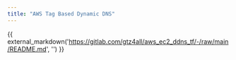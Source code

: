 ```yaml
---
title: "AWS Tag Based Dynamic DNS"
---
```


{{ external_markdown('https://gitlab.com/gtz4all/aws_ec2_ddns_tf/-/raw/main/README.md', '') }}
